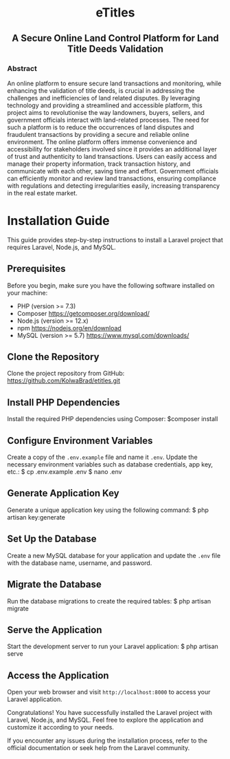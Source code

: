 <h1 style="text-align: center;">
    eTitles
</h1>

<h2 style="text-align: center;">
   A Secure Online Land Control Platform for Land Title Deeds Validation
</h2>

### Abstract

 An online platform to ensure secure land transactions and monitoring, while
enhancing the validation of title deeds, is crucial in addressing the challenges and inefficiencies
of land related disputes. By leveraging technology and providing a streamlined and accessible
platform, this project aims to revolutionise the way landowners, buyers, sellers, and government
officials interact with land-related processes. The need for such a platform is to reduce the
occurrences of land disputes and fraudulent transactions by providing a secure and reliable
online environment. The online platform offers immense convenience and accessibility for
stakeholders involved since it provides an additional layer of trust and authenticity to land
transactions. Users can easily access and manage their property information, track transaction
history, and communicate with each other, saving time and effort. Government officials can
efficiently monitor and review land transactions, ensuring compliance with regulations and
detecting irregularities easily, increasing transparency in the real estate market.

# Installation Guide

This guide provides step-by-step instructions to install a Laravel project that requires Laravel, Node.js, and MySQL.

## Prerequisites

Before you begin, make sure you have the following software installed on your machine:

- PHP (version >= 7.3)
- Composer 
https://getcomposer.org/download/
- Node.js (version >= 12.x)
- npm
https://nodejs.org/en/download
- MySQL (version >= 5.7)
https://www.mysql.com/downloads/

## Clone the Repository

Clone the project repository from GitHub:
https://github.com/KolwaBrad/etitles.git

## Install PHP Dependencies

Install the required PHP dependencies using Composer:
$composer install

## Configure Environment Variables

Create a copy of the `.env.example` file and name it `.env`. Update the necessary environment variables such as database credentials, app key, etc.:
$ cp .env.example .env
$ nano .env


## Generate Application Key

Generate a unique application key using the following command:
$ php artisan key:generate

## Set Up the Database

Create a new MySQL database for your application and update the `.env` file with the database name, username, and password.

## Migrate the Database

Run the database migrations to create the required tables:
$ php artisan migrate

## Serve the Application

Start the development server to run your Laravel application:
$ php artisan serve

## Access the Application

Open your web browser and visit `http://localhost:8000` to access your Laravel application.

Congratulations! You have successfully installed the Laravel project with Laravel, Node.js, and MySQL. Feel free to explore the application and customize it according to your needs.

If you encounter any issues during the installation process, refer to the official documentation or seek help from the Laravel community.

